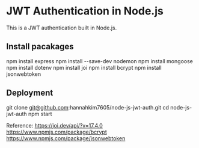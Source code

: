 # JWT Authentication in Node.js
This is a JWT authentication built in Node.js.

## Install pacakages

npm install express
npm install --save-dev nodemon
npm install mongoose
npm install dotenv
npm install joi
npm install bcrypt
npm install jsonwebtoken

## Deployment
git clone git@github.com:hannahkim7605/node-js-jwt-auth.git
cd node-js-jwt-auth
npm start


Reference:
https://joi.dev/api/?v=17.4.0
https://www.npmjs.com/package/bcrypt
https://www.npmjs.com/package/jsonwebtoken


